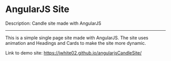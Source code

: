 # AngularJS Site
Description: Candle site made with AngularJS
***
This is a simple single page site made with AngularJS.  The site uses animation and Headings and Cards to make the site more dynamic.

Link to demo site: https://jwhite02.github.io/angularjsCandleSite/

